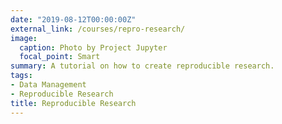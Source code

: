 ```yaml
---
date: "2019-08-12T00:00:00Z"
external_link: /courses/repro-research/
image:
  caption: Photo by Project Jupyter
  focal_point: Smart
summary: A tutorial on how to create reproducible research.
tags:
- Data Management
- Reproducible Research
title: Reproducible Research
---
```

